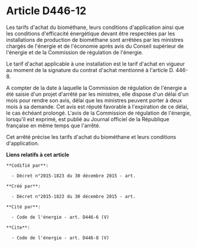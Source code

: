 # Article D446-12

Les tarifs d'achat du biométhane, leurs conditions d'application ainsi que les conditions d'efficacité énergétique devant
être respectées par les installations de production de biométhane sont arrêtées par les ministres chargés de l'énergie et de
l'économie après avis du Conseil supérieur de l'énergie et de la Commission de régulation de l'énergie. 

Le tarif d'achat applicable à une installation est le tarif d'achat en vigueur au moment de la signature du contrat d'achat
mentionné à l'article D. 446-8. 

A compter de la date à laquelle la Commission de régulation de l'énergie a été saisie d'un projet d'arrêté par les ministres,
elle dispose d'un délai d'un mois pour rendre son avis, délai que les ministres peuvent porter à deux mois à sa demande. Cet
avis est réputé favorable à l'expiration de ce délai, le cas échéant prolongé. L'avis de la Commission de régulation de
l'énergie, lorsqu'il est exprimé, est publié au Journal officiel de la République française en même temps que l'arrêté. 

Cet arrêté précise les tarifs d'achat du biométhane et leurs conditions d'application.

**Liens relatifs à cet article**

	**Codifié par**:

	  - Décret n°2015-1823 du 30 décembre 2015 - art.

	**Créé par**:

	  - Décret n°2015-1823 du 30 décembre 2015 - art.

	**Cité par**:

	  - Code de l'énergie - art. D446-6 (V)

	**Cite**:

	  - Code de l'énergie - art. D446-8 (V)
